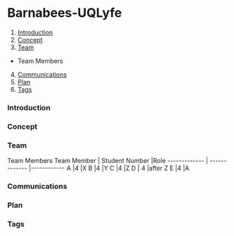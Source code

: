 # Barnabees-UQLyfe

1. [Introduction](#introduction)
2. [Concept](#concept)
3. [Team](#team)
 * Team Members
4. [Communications](#communications)
5. [Plan](#plan)
6. [Tags](#tags)

### Introduction

### Concept

### Team

Team Members
Team Member  | Student Number |Role
------------- | ------------- |------------
A 			  |4       		  |X
B 			  |4      		  |Y
C 			  |4   			  |Z
D 			  | 4  			  |after Z
E			  |4			  |A



### Communications

### Plan

### Tags

